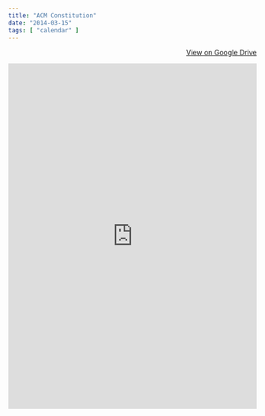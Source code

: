 ```yaml
---
title: "ACM Constitution"
date: "2014-03-15"
tags: [ "calendar" ]
---
```

<div align="right">
	<p><a href="https://docs.google.com/document/d/1ZKdS0GHRUu8pZpbCFTjND3soPrUoSMEMd6sfCo-tJzA/edit?usp=sharing" target="_blank" title="View document on Google Drive" class="btn btn-primary"><i class="glyphicon glyphicon-hdd"></i> View on Google Drive</a></p>
</div>
<iframe src="https://docs.google.com/document/d/1ZKdS0GHRUu8pZpbCFTjND3soPrUoSMEMd6sfCo-tJzA/pub?embedded=true" width="100%" height="700" frameborder="0"></iframe>

